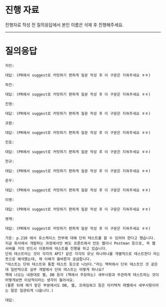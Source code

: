 # 진행 자료

진행자료 작성 전 질의응답에서 본인 이름은 삭제 후 진행해주세요.

---

# 질의응답

```text
지인:

대답: (PR에서 suggest로 커밋하기 편하게 질문 작성 후 이 구문은 지워주세요 ㅎㅎ)
```

```text
하진:

대답: (PR에서 suggest로 커밋하기 편하게 질문 작성 후 이 구문은 지워주세요 ㅎㅎ)
```

```text
진영:

대답: (PR에서 suggest로 커밋하기 편하게 질문 작성 후 이 구문은 지워주세요 ㅎㅎ)
```

```text
규훤:

대답: (PR에서 suggest로 커밋하기 편하게 질문 작성 후 이 구문은 지워주세요 ㅎㅎ)
```

```text
진호:

대답: (PR에서 suggest로 커밋하기 편하게 질문 작성 후 이 구문은 지워주세요 ㅎㅎ)
```

```text
천규:

대답: (PR에서 suggest로 커밋하기 편하게 질문 작성 후 이 구문은 지워주세요 ㅎㅎ)
```

```text
준우:

대답: (PR에서 suggest로 커밋하기 편하게 질문 작성 후 이 구문은 지워주세요 ㅎㅎ)
```

```text
이영:

대답: (PR에서 suggest로 커밋하기 편하게 질문 작성 후 이 구문은 지워주세요 ㅎㅎ)
```

```text
영재:

대답: (PR에서 suggest로 커밋하기 편하게 질문 작성 후 이 구문은 지워주세요 ㅎㅎ)
```

```text
가온: p.210 에서 유스케이스 전부에 대해 단위 테스트를 할 수 있어야 한다고 했습니다.
지금 회사에서 개발하는 과정에서만 봐도 프론트에서 만든 웹이나 Postman 등으로, 즉 웹 서버를 거의 반드시 이용하여 테스트를 진행을 하고 있습니다.
단위 테스트라는 것이 각각의 API? 같은 각각의 유닛 하나하나를 개별적으로 테스트한다 라는 뜻으로 해석했는데, 제 이해가 올바른지 궁금합니다.
"테스트는 단위 테스트와 통합 테스트 등으로 나뉜다."라는 맥락에서 단위 테스트인 것 같은데 일반적으로 실무 개발에서 단위 테스트는 어떻게 하나요?
책에 나오는 내용대로 웹, DB 등의 (책에서 주장하는) 세부사항과 무관하게 테스트하는 것이 어떻게보면 이상적이라는 생각이 들어서요.
(물론 뒤에 제가 맡은 부분에서도 DB, 웹, 프레임워크 등은 아키텍처 레벨에서 세부사항이라는 말은 일관되게 나옵니다.)

대답: 
```
